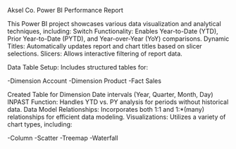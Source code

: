 Aksel Co. Power BI Performance Report

This Power BI project showcases various data visualization and analytical techniques, including:
Switch Functionality: Enables Year-to-Date (YTD), Prior Year-to-Date (PYTD), and Year-over-Year (YoY) comparisons.
Dynamic Titles: Automatically updates report and chart titles based on slicer selections.
Slicers: Allows interactive filtering of report data.

Data Table Setup: Includes structured tables for:

-Dimension Account
-Dimension Product
-Fact Sales

Created Table for Dimension Date intervals (Year, Quarter, Month, Day) 
INPAST Function: Handles YTD vs. PY analysis for periods without historical data.
Data Model Relationships: Incorporates both 1:1 and 1:*(many) relationships for efficient data modeling.
Visualizations: Utilizes a variety of chart types, including:

-Column
-Scatter
-Treemap
-Waterfall
